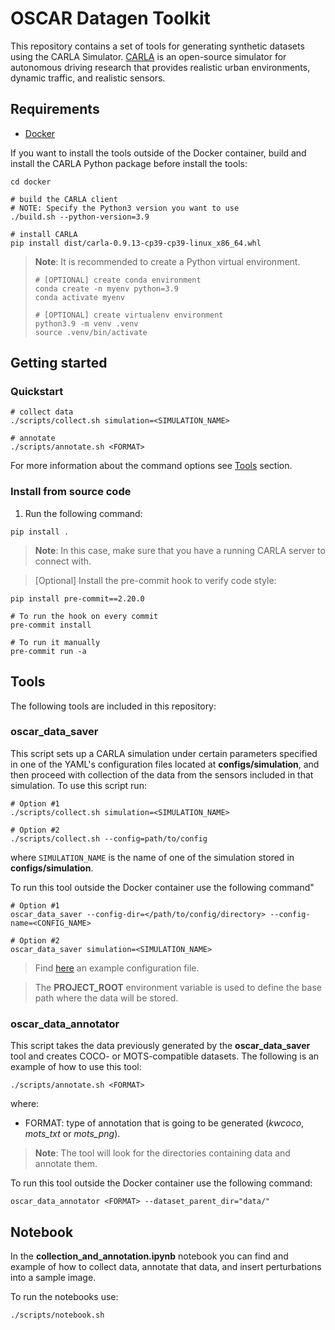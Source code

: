 # OSCAR Datagen Toolkit

This repository contains a set of tools for generating synthetic datasets using the CARLA Simulator. [CARLA](https://carla.org/) is an open-source simulator for autonomous driving research that provides realistic urban environments, dynamic traffic, and realistic sensors.

## Requirements

- [Docker](./docs/Setup-Docker.md)

If you want to install the tools outside of the Docker container, build and install the CARLA Python package before install the tools:

```
cd docker

# build the CARLA client
# NOTE: Specify the Python3 version you want to use
./build.sh --python-version=3.9

# install CARLA
pip install dist/carla-0.9.13-cp39-cp39-linux_x86_64.whl
```

> **Note**: It is recommended to create a Python virtual environment.
>
> ```
> # [OPTIONAL] create conda environment
> conda create -n myenv python=3.9
> conda activate myenv
>
> # [OPTIONAL] create virtualenv environment
> python3.9 -m venv .venv
> source .venv/bin/activate
> ```

## Getting started

### Quickstart

```
# collect data
./scripts/collect.sh simulation=<SIMULATION_NAME>

# annotate
./scripts/annotate.sh <FORMAT>
```

For more information about the command options see [Tools](#tools) section.

### Install from source code

1. Run the following command:

```
pip install .
```

> **Note**: In this case, make sure that you have a running CARLA server to connect with.

> \[Optional\] Install the pre-commit hook to verify code style:

```
pip install pre-commit==2.20.0

# To run the hook on every commit
pre-commit install

# To run it manually
pre-commit run -a
```

## Tools

The following tools are included in this repository:

### oscar_data_saver

This script sets up a CARLA simulation under certain parameters specified in one of the YAML's configuration files located at **configs/simulation**, and then proceed with collection of the data from the sensors included in that simulation. To use this script run:

```
# Option #1
./scripts/collect.sh simulation=<SIMULATION_NAME>

# Option #2
./scripts/collect.sh --config=path/to/config
```

where `SIMULATION_NAME` is the name of one of the simulation stored in **configs/simulation**.

To run this tool outside the Docker container use the following command"

```
# Option #1
oscar_data_saver --config-dir=</path/to/config/directory> --config-name=<CONFIG_NAME>

# Option #2
oscar_data_saver simulation=<SIMULATION_NAME>
```

> Find [here](./docs/Data-collector-config-example.md) an example configuration file.

> The **PROJECT_ROOT** environment variable is used to define the base path where the data will be stored.

### oscar_data_annotator

This script takes the data previously generated by the **oscar_data_saver** tool and creates COCO- or MOTS-compatible datasets. The following is an example of how to use this tool:

```
./scripts/annotate.sh <FORMAT>
```

where:

- FORMAT: type of annotation that is going to be generated (*kwcoco*, *mots_txt* or *mots_png*).

> **Note**: The tool will look for the directories containing data and annotate them.

To run this tool outside the Docker container use the following command:

```
oscar_data_annotator <FORMAT> --dataset_parent_dir="data/"
```

## Notebook

In the **collection_and_annotation.ipynb** notebook you can find and example of how to collect data, annotate that data, and insert perturbations into a sample image.

To run the notebooks use:

```shell
./scripts/notebook.sh
```
